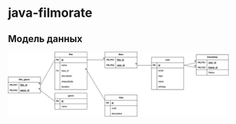 # java-filmorate
## Модель данных
![filmorate ER.jpg](https://github.com/XevgenX/java-filmorate/blob/main/filmorate%20ER.jpg)

